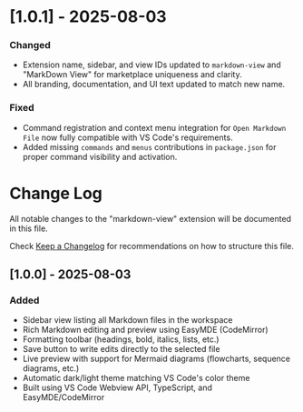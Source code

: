 # [1.0.1] - 2025-08-03

### Changed
- Extension name, sidebar, and view IDs updated to `markdown-view` and "MarkDown View" for marketplace uniqueness and clarity.
- All branding, documentation, and UI text updated to match new name.

### Fixed
- Command registration and context menu integration for `Open Markdown File` now fully compatible with VS Code's requirements.
- Added missing `commands` and `menus` contributions in `package.json` for proper command visibility and activation.
# Change Log

All notable changes to the "markdown-view" extension will be documented in this file.

Check [Keep a Changelog](http://keepachangelog.com/) for recommendations on how to structure this file.

## [1.0.0] - 2025-08-03

### Added
- Sidebar view listing all Markdown files in the workspace
- Rich Markdown editing and preview using EasyMDE (CodeMirror)
- Formatting toolbar (headings, bold, italics, lists, etc.)
- Save button to write edits directly to the selected file
- Live preview with support for Mermaid diagrams (flowcharts, sequence diagrams, etc.)
- Automatic dark/light theme matching VS Code's color theme
- Built using VS Code Webview API, TypeScript, and EasyMDE/CodeMirror